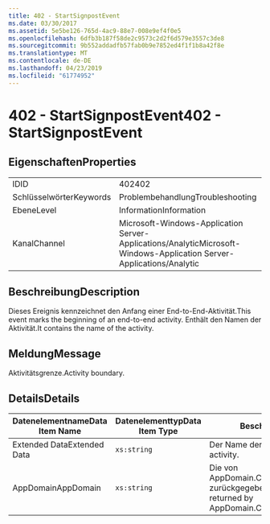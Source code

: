 ```yaml
---
title: 402 - StartSignpostEvent
ms.date: 03/30/2017
ms.assetid: 5e5be126-765d-4ac9-88e7-008e9ef4f0e5
ms.openlocfilehash: 6dfb3b187f58de2c9573c2d2f6d579e3557c3de8
ms.sourcegitcommit: 9b552addadfb57fab0b9e7852ed4f1f1b8a42f8e
ms.translationtype: MT
ms.contentlocale: de-DE
ms.lasthandoff: 04/23/2019
ms.locfileid: "61774952"
---
```

# <a name="402---startsignpostevent"></a><span data-ttu-id="948db-102">402 - StartSignpostEvent</span><span class="sxs-lookup"><span data-stu-id="948db-102">402 - StartSignpostEvent</span></span>
## <a name="properties"></a><span data-ttu-id="948db-103">Eigenschaften</span><span class="sxs-lookup"><span data-stu-id="948db-103">Properties</span></span>  
  
|||  
|-|-|  
|<span data-ttu-id="948db-104">ID</span><span class="sxs-lookup"><span data-stu-id="948db-104">ID</span></span>|<span data-ttu-id="948db-105">402</span><span class="sxs-lookup"><span data-stu-id="948db-105">402</span></span>|  
|<span data-ttu-id="948db-106">Schlüsselwörter</span><span class="sxs-lookup"><span data-stu-id="948db-106">Keywords</span></span>|<span data-ttu-id="948db-107">Problembehandlung</span><span class="sxs-lookup"><span data-stu-id="948db-107">Troubleshooting</span></span>|  
|<span data-ttu-id="948db-108">Ebene</span><span class="sxs-lookup"><span data-stu-id="948db-108">Level</span></span>|<span data-ttu-id="948db-109">Information</span><span class="sxs-lookup"><span data-stu-id="948db-109">Information</span></span>|  
|<span data-ttu-id="948db-110">Kanal</span><span class="sxs-lookup"><span data-stu-id="948db-110">Channel</span></span>|<span data-ttu-id="948db-111">Microsoft-Windows-Application Server-Applications/Analytic</span><span class="sxs-lookup"><span data-stu-id="948db-111">Microsoft-Windows-Application Server-Applications/Analytic</span></span>|  
  
## <a name="description"></a><span data-ttu-id="948db-112">Beschreibung</span><span class="sxs-lookup"><span data-stu-id="948db-112">Description</span></span>  
 <span data-ttu-id="948db-113">Dieses Ereignis kennzeichnet den Anfang einer End-to-End-Aktivität.</span><span class="sxs-lookup"><span data-stu-id="948db-113">This event marks the beginning of an end-to-end activity.</span></span> <span data-ttu-id="948db-114">Enthält den Namen der Aktivität.</span><span class="sxs-lookup"><span data-stu-id="948db-114">It contains the name of the activity.</span></span>  
  
## <a name="message"></a><span data-ttu-id="948db-115">Meldung</span><span class="sxs-lookup"><span data-stu-id="948db-115">Message</span></span>  
 <span data-ttu-id="948db-116">Aktivitätsgrenze.</span><span class="sxs-lookup"><span data-stu-id="948db-116">Activity boundary.</span></span>  
  
## <a name="details"></a><span data-ttu-id="948db-117">Details</span><span class="sxs-lookup"><span data-stu-id="948db-117">Details</span></span>  
  
|<span data-ttu-id="948db-118">Datenelementname</span><span class="sxs-lookup"><span data-stu-id="948db-118">Data Item Name</span></span>|<span data-ttu-id="948db-119">Datenelementtyp</span><span class="sxs-lookup"><span data-stu-id="948db-119">Data Item Type</span></span>|<span data-ttu-id="948db-120">Beschreibung</span><span class="sxs-lookup"><span data-stu-id="948db-120">Description</span></span>|  
|--------------------|--------------------|-----------------|  
|<span data-ttu-id="948db-121">Extended Data</span><span class="sxs-lookup"><span data-stu-id="948db-121">Extended Data</span></span>|`xs:string`|<span data-ttu-id="948db-122">Der Name der Aktivität.</span><span class="sxs-lookup"><span data-stu-id="948db-122">The name of the activity.</span></span>|  
|<span data-ttu-id="948db-123">AppDomain</span><span class="sxs-lookup"><span data-stu-id="948db-123">AppDomain</span></span>|`xs:string`|<span data-ttu-id="948db-124">Die von AppDomain.CurrentDomain.FriendlyName zurückgegebene Zeichenfolge.</span><span class="sxs-lookup"><span data-stu-id="948db-124">The string returned by AppDomain.CurrentDomain.FriendlyName.</span></span>|
